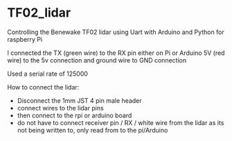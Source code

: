 # TF02_lidar
Controlling the Benewake TF02 lidar using Uart with Arduino and Python for raspberry Pi

I connected the TX (green wire) to the RX pin either on Pi or Arduino
5V (red wire) to the 5v connection and ground wire to GND connection

Used a serial rate of 125000

How to connect the lidar:
* Disconnect the 1mm JST 4 pin male header
* connect wires to the lidar pins
* then connect to the rpi or arduino board
* do not have to connect receiver pin / RX / white wire from the lidar as its not being written to, only read from to the pi/Arduino
